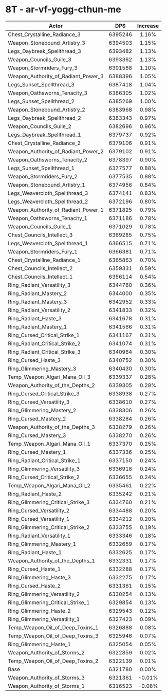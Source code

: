 # 8T - ar-vf-yogg-cthun-me
| Actor | DPS | Increase |
|---|:---:|:---:|
|Chest_Crystalline_Radiance_3|6395246|1.16%|
|Weapon_Stonebound_Artistry_3|6394503|1.15%|
|Legs_Daybreak_Spellthread_3|6393482|1.13%|
|Weapon_Councils_Guile_3|6393362|1.13%|
|Weapon_Stormriders_Fury_3|6391568|1.10%|
|Weapon_Authority_of_Radiant_Power_3|6388396|1.05%|
|Legs_Sunset_Spellthread_3|6387418|1.04%|
|Weapon_Oathsworns_Tenacity_3|6386305|1.02%|
|Legs_Sunset_Spellthread_2|6385269|1.00%|
|Weapon_Stonebound_Artistry_2|6383968|0.98%|
|Legs_Daybreak_Spellthread_2|6383343|0.97%|
|Weapon_Councils_Guile_2|6382696|0.96%|
|Legs_Daybreak_Spellthread_1|6379737|0.92%|
|Chest_Crystalline_Radiance_2|6379106|0.91%|
|Weapon_Authority_of_Radiant_Power_2|6379102|0.91%|
|Weapon_Oathsworns_Tenacity_2|6378397|0.90%|
|Legs_Sunset_Spellthread_1|6377577|0.88%|
|Weapon_Stormriders_Fury_2|6377535|0.88%|
|Weapon_Stonebound_Artistry_1|6374956|0.84%|
|Legs_Weavercloth_Spellthread_3|6374141|0.83%|
|Legs_Weavercloth_Spellthread_2|6372196|0.80%|
|Weapon_Authority_of_Radiant_Power_1|6371825|0.79%|
|Weapon_Oathsworns_Tenacity_1|6371186|0.78%|
|Weapon_Councils_Guile_1|6371029|0.78%|
|Chest_Councils_Intellect_3|6369285|0.75%|
|Legs_Weavercloth_Spellthread_1|6366515|0.71%|
|Weapon_Stormriders_Fury_1|6366381|0.71%|
|Chest_Crystalline_Radiance_1|6365863|0.70%|
|Chest_Councils_Intellect_2|6359331|0.59%|
|Chest_Councils_Intellect_1|6356114|0.54%|
|Ring_Radiant_Versatility_3|6344760|0.36%|
|Ring_Radiant_Mastery_2|6344000|0.35%|
|Ring_Radiant_Mastery_3|6342952|0.33%|
|Ring_Radiant_Versatility_2|6341833|0.32%|
|Ring_Radiant_Haste_3|6341678|0.31%|
|Ring_Radiant_Mastery_1|6341566|0.31%|
|Ring_Cursed_Critical_Strike_1|6341167|0.31%|
|Ring_Radiant_Critical_Strike_2|6341074|0.31%|
|Ring_Radiant_Critical_Strike_3|6340964|0.30%|
|Ring_Cursed_Haste_3|6340752|0.30%|
|Ring_Glimmering_Mastery_3|6340430|0.30%|
|Temp_Weapon_Algari_Mana_Oil_3|6339337|0.28%|
|Weapon_Authority_of_the_Depths_2|6339305|0.28%|
|Ring_Cursed_Critical_Strike_3|6338938|0.27%|
|Ring_Cursed_Versatility_3|6338610|0.27%|
|Ring_Glimmering_Mastery_2|6338306|0.26%|
|Ring_Cursed_Mastery_2|6338284|0.26%|
|Weapon_Authority_of_the_Depths_3|6338279|0.26%|
|Ring_Cursed_Mastery_3|6338270|0.26%|
|Temp_Weapon_Algari_Mana_Oil_1|6337370|0.25%|
|Ring_Cursed_Mastery_1|6337336|0.25%|
|Ring_Radiant_Critical_Strike_1|6337150|0.24%|
|Ring_Glimmering_Versatility_3|6336918|0.24%|
|Ring_Cursed_Critical_Strike_2|6336655|0.24%|
|Temp_Weapon_Algari_Mana_Oil_2|6335461|0.22%|
|Ring_Radiant_Haste_2|6335242|0.21%|
|Ring_Glimmering_Critical_Strike_3|6334760|0.21%|
|Ring_Cursed_Versatility_2|6334488|0.20%|
|Ring_Cursed_Versatility_1|6334212|0.20%|
|Ring_Glimmering_Critical_Strike_2|6333755|0.19%|
|Ring_Radiant_Versatility_1|6333346|0.18%|
|Ring_Glimmering_Mastery_1|6332659|0.17%|
|Ring_Radiant_Haste_1|6332625|0.17%|
|Weapon_Authority_of_the_Depths_1|6332331|0.17%|
|Ring_Cursed_Haste_1|6332288|0.17%|
|Ring_Glimmering_Haste_3|6332275|0.17%|
|Ring_Cursed_Haste_2|6331361|0.15%|
|Ring_Glimmering_Versatility_2|6330254|0.13%|
|Ring_Glimmering_Critical_Strike_1|6329854|0.13%|
|Ring_Glimmering_Haste_2|6329543|0.12%|
|Ring_Glimmering_Versatility_1|6327423|0.09%|
|Temp_Weapon_Oil_of_Deep_Toxins_1|6326888|0.08%|
|Temp_Weapon_Oil_of_Deep_Toxins_3|6325946|0.07%|
|Ring_Glimmering_Haste_1|6325054|0.05%|
|Weapon_Authority_of_Storms_2|6322859|0.02%|
|Temp_Weapon_Oil_of_Deep_Toxins_2|6322139|0.01%|
|Base|6321780|0.00%|
|Weapon_Authority_of_Storms_3|6321361|-0.01%|
|Weapon_Authority_of_Storms_1|6316523|-0.08%|
